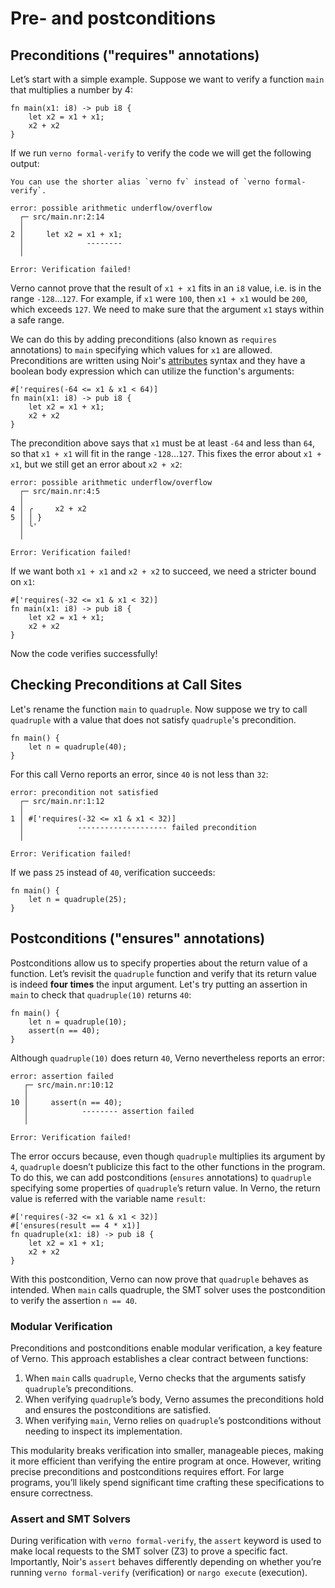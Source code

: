 # Pre- and postconditions

## Preconditions ("requires" annotations)
Let’s start with a simple example. Suppose we want to verify a function `main` that multiplies a number by 4:

```rust,ignore
fn main(x1: i8) -> pub i8 {
    let x2 = x1 + x1;
    x2 + x2 
}
```

If we run `verno formal-verify` to verify the code we will get the following output:

```admonish tip
You can use the shorter alias `verno fv` instead of `verno formal-verify`.
```

```
error: possible arithmetic underflow/overflow
  ┌─ src/main.nr:2:14
  │
2 │     let x2 = x1 + x1;
  │              --------
  │

Error: Verification failed!
```
Verno cannot prove that the result of `x1 + x1` fits in an `i8` value, i.e. is in the range `-128`…`127`. For example, if `x1` were `100`, then `x1 + x1` would be `200`, which exceeds `127`. We need to make sure that the argument `x1` stays within a safe range.

We can do this by adding preconditions (also known as `requires` annotations) to `main` specifying which values for `x1` are allowed. Preconditions are written using Noir's [attributes](https://noir-lang.org/docs/noir/concepts/functions#attributes) syntax and they have a boolean body expression which can utilize the function's arguments:
```rust,ignore
#['requires(-64 <= x1 & x1 < 64)]
fn main(x1: i8) -> pub i8 {
    let x2 = x1 + x1;
    x2 + x2 
}
```
The precondition above says that `x1` must be at least `-64` and less than `64`, so that `x1 + x1` will fit in the range `-128`…`127`. This fixes the error about `x1 + x1`, but we still get an error about `x2 + x2`:
```
error: possible arithmetic underflow/overflow
  ┌─ src/main.nr:4:5
  │  
4 │ ╭     x2 + x2
5 │ │ }
  │ ╰'
  │  

Error: Verification failed!
```
If we want both `x1 + x1` and `x2 + x2` to succeed, we need a stricter bound on `x1`:
```rust,ignore
#['requires(-32 <= x1 & x1 < 32)]
fn main(x1: i8) -> pub i8 {
    let x2 = x1 + x1;
    x2 + x2 
}
```
Now the code verifies successfully!
## Checking Preconditions at Call Sites
Let's rename the function `main` to `quadruple`. Now suppose we try to call `quadruple` with a value that does not satisfy `quadruple`'s precondition.
```rust,ignore
fn main() {
    let n = quadruple(40);
}
```
For this call Verno reports an error, since `40` is not less than `32`:
```
error: precondition not satisfied
  ┌─ src/main.nr:1:12
  │
1 │ #['requires(-32 <= x1 & x1 < 32)]
  │            -------------------- failed precondition
  │

Error: Verification failed!
```
If we pass `25` instead of `40`, verification succeeds: 
```rust,ignore
fn main() {
    let n = quadruple(25);
}
```
## Postconditions ("ensures" annotations)

Postconditions allow us to specify properties about the return value of a function. Let’s revisit the `quadruple` function and verify that its return value is indeed **four times** the input argument. Let's try putting an assertion in `main` to check that `quadruple(10)` returns `40`:
```rust,ignore
fn main() {
    let n = quadruple(10);
    assert(n == 40);
}
```
Although `quadruple(10)` does return `40`, Verno nevertheless reports an error:
```
error: assertion failed
   ┌─ src/main.nr:10:12
   │
10 │     assert(n == 40);
   │            -------- assertion failed
   │

Error: Verification failed!
```
The error occurs because, even though `quadruple` multiplies its argument by `4`, `quadruple` doesn’t publicize this fact to the other functions in the program. To do this, we can add postconditions (`ensures` annotations) to `quadruple` specifying some properties of `quadruple`’s return value. In Verno, the return value is referred with the variable name `result`:
```rust,ignore
#['requires(-32 <= x1 & x1 < 32)]
#['ensures(result == 4 * x1)]
fn quadruple(x1: i8) -> pub i8 {
    let x2 = x1 + x1;
    x2 + x2 
}
```
With this postcondition, Verno can now prove that `quadruple` behaves as intended. When `main` calls quadruple, the SMT solver uses the postcondition to verify the assertion `n == 40`.
### Modular Verification
Preconditions and postconditions enable modular verification, a key feature of Verno. This approach establishes a clear contract between functions:
1. When `main` calls `quadruple`, Verno checks that the arguments satisfy `quadruple`’s preconditions.
2. When verifying `quadruple`’s body, Verno assumes the preconditions hold and ensures the postconditions are satisfied.
3. When verifying `main`, Verno relies on `quadruple`’s postconditions without needing to inspect its implementation.

This modularity breaks verification into smaller, manageable pieces, making it more efficient than verifying the entire program at once. However, writing precise preconditions and postconditions requires effort. For large programs, you’ll likely spend significant time crafting these specifications to ensure correctness.

### Assert and SMT Solvers
During verification with `verno formal-verify`, the `assert` keyword is used to make local requests to the SMT solver (Z3) to prove a specific fact. Importantly, Noir's `assert` behaves differently depending on whether you’re running `verno formal-verify` (verification) or `nargo execute` (execution). 
